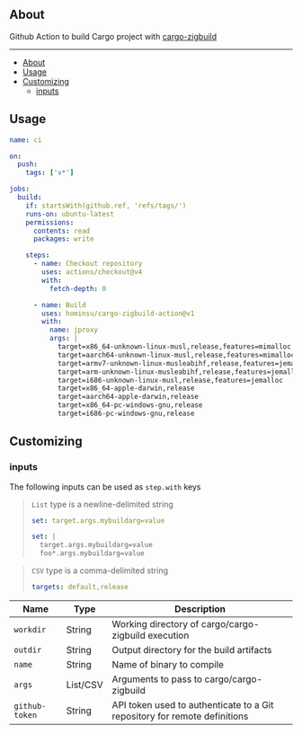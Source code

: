## About

Github Action to build Cargo project with
[cargo-zigbuild](https://github.com/rust-cross/cargo-zigbuild)

---

- [About](#about)
- [Usage](#usage)
- [Customizing](#customizing)
  - [inputs](#inputs)

## Usage

```yaml
name: ci

on:
  push:
    tags: ['v*']

jobs:
  build:
    if: startsWith(github.ref, 'refs/tags/')
    runs-on: ubuntu-latest
    permissions:
      contents: read
      packages: write

    steps:
      - name: Checkout repository
        uses: actions/checkout@v4
        with:
          fetch-depth: 0

      - name: Build
        uses: hominsu/cargo-zigbuild-action@v1
        with:
          name: jproxy
          args: |
            target=x86_64-unknown-linux-musl,release,features=mimalloc
            target=aarch64-unknown-linux-musl,release,features=mimalloc
            target=armv7-unknown-linux-musleabihf,release,features=jemalloc
            target=arm-unknown-linux-musleabihf,release,features=jemalloc
            target=i686-unknown-linux-musl,release,features=jemalloc
            target=x86_64-apple-darwin,release
            target=aarch64-apple-darwin,release
            target=x86_64-pc-windows-gnu,release
            target=i686-pc-windows-gnu,release
```

## Customizing

### inputs

The following inputs can be used as `step.with` keys

> `List` type is a newline-delimited string
>
> ```yaml
> set: target.args.mybuildarg=value
> ```
>
> ```yaml
> set: |
>   target.args.mybuildarg=value
>   foo*.args.mybuildarg=value
> ```

> `CSV` type is a comma-delimited string
>
> ```yaml
> targets: default,release
> ```

| Name           | Type     | Description                                                               |
| -------------- | -------- | ------------------------------------------------------------------------- |
| `workdir`      | String   | Working directory of cargo/cargo-zigbuild execution                       |
| `outdir`       | String   | Output directory for the build artifacts                                  |
| `name`         | String   | Name of binary to compile                                                 |
| `args`         | List/CSV | Arguments to pass to cargo/cargo-zigbuild                                 |
| `github-token` | String   | API token used to authenticate to a Git repository for remote definitions |
